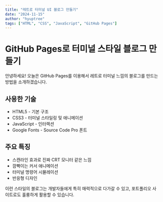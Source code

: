 ```yaml
---
title: "레트로 터미널 UI 블로그 만들기"
date: "2024-11-15"
author: "hyuptree"
tags: ["HTML", "CSS", "JavaScript", "GitHub Pages"]
---
```


# GitHub Pages로 터미널 스타일 블로그 만들기

안녕하세요! 오늘은 GitHub Pages를 이용해서 레트로 터미널 느낌의 블로그를 만드는 방법을 소개하겠습니다.

## 사용한 기술

- HTML5 - 기본 구조
- CSS3 - 터미널 스타일링 및 애니메이션  
- JavaScript - 인터랙션
- Google Fonts - Source Code Pro 폰트

## 주요 특징

- 스캔라인 효과로 진짜 CRT 모니터 같은 느낌
- 깜빡이는 커서 애니메이션
- 터미널 명령어 시뮬레이션
- 반응형 디자인

이런 스타일의 블로그는 개발자들에게 특히 매력적으로 다가갈 수 있고, 포트폴리오 사이트로도 훌륭하게 활용할 수 있습니다. 